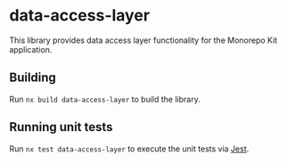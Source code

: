 # data-access-layer

This library provides data access layer functionality for the Monorepo Kit application.

## Building

Run `nx build data-access-layer` to build the library.

## Running unit tests

Run `nx test data-access-layer` to execute the unit tests via [Jest](https://jestjs.io).
